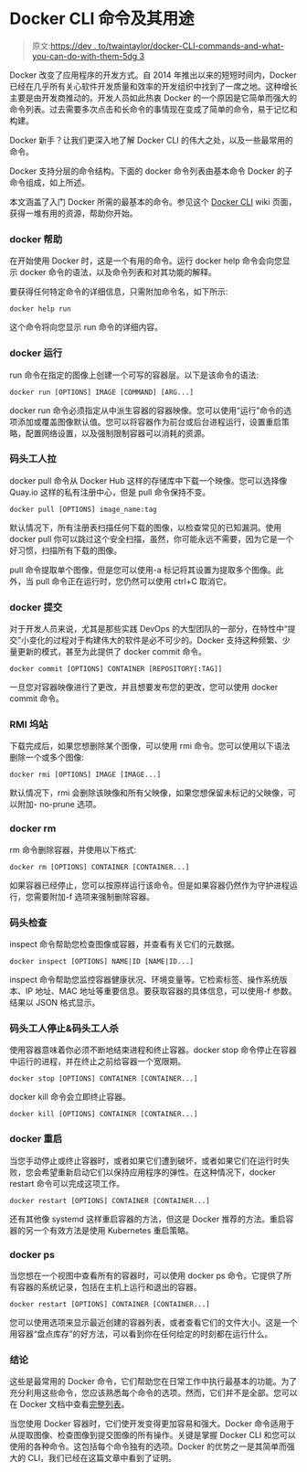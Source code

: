 # Docker CLI 命令及其用途

> 原文:[https://dev . to/twaintaylor/docker-CLI-commands-and-what-you-can-do-with-them-5dg 3](https://dev.to/twaintaylor/docker-cli-commands-and-what-you-can-do-with-them-5dg3)

Docker 改变了应用程序的开发方式。自 2014 年推出以来的短短时间内，Docker 已经在几乎所有关心软件开发质量和效率的开发组织中找到了一席之地。这种增长主要是由开发商推动的。开发人员如此热衷 Docker 的一个原因是它简单而强大的命令列表。过去需要多次点击和长命令的事情现在变成了简单的命令，易于记忆和构建。

Docker 新手？让我们更深入地了解 Docker CLI 的伟大之处，以及一些最常用的命令。

Docker 支持分层的命令结构。下面的 docker 命令列表由基本命令 Docker 的子命令组成，如上所述。

本文涵盖了入门 Docker 所需的最基本的命令。参见这个 [Docker CLI](https://www.aquasec.com/wiki/display/containers/Docker+CLI+Commands) wiki 页面，获得一堆有用的资源，帮助你开始。

### [](#docker-help)docker 帮助

在开始使用 Docker 时，这是一个有用的命令。运行 docker help 命令会向您显示 docker 命令的语法，以及命令列表和对其功能的解释。

要获得任何特定命令的详细信息，只需附加命令名，如下所示:

`docker help run`

这个命令将向您显示 run 命令的详细内容。

### [](#docker-run)docker 运行

run 命令在指定的图像上创建一个可写的容器层。以下是该命令的语法:

`docker run [OPTIONS] IMAGE [COMMAND] [ARG...]`

docker run 命令必须指定从中派生容器的容器映像。您可以使用“运行”命令的选项添加或覆盖图像默认值。您可以将容器作为前台或后台进程运行，设置重启策略，配置网络设置，以及强制限制容器可以消耗的资源。

### [](#docker-pull)码头工人拉

docker pull 命令从 Docker Hub 这样的存储库中下载一个映像。您可以选择像 Quay.io 这样的私有注册中心，但是 pull 命令保持不变。

`docker pull [OPTIONS] image_name:tag`

默认情况下，所有注册表扫描任何下载的图像，以检查常见的已知漏洞。使用 docker pull 你可以跳过这个安全扫描，虽然，你可能永远不需要，因为它是一个好习惯，扫描所有下载的图像。

pull 命令提取单个图像，但是您可以使用-a 标记将其设置为提取多个图像。此外，当 pull 命令正在运行时，您仍然可以使用 ctrl+C 取消它。

### [](#docker-commit)docker 提交

对于开发人员来说，尤其是那些实践 DevOps 的大型团队的一部分，在特性中“提交”小变化的过程对于构建伟大的软件是必不可少的。Docker 支持这种频繁、少量更新的模式，甚至为此提供了 docker commit 命令。

`docker commit [OPTIONS] CONTAINER [REPOSITORY[:TAG]]`

一旦您对容器映像进行了更改，并且想要发布您的更改，您可以使用 docker commit 命令。

### RMI 坞站

下载完成后，如果您想删除某个图像，可以使用 rmi 命令。您可以使用以下语法删除一个或多个图像:

`docker rmi [OPTIONS] IMAGE [IMAGE...]`

默认情况下，rmi 会删除该映像和所有父映像，如果您想保留未标记的父映像，可以附加- no-prune 选项。

### [](#docker-rm)docker rm

rm 命令删除容器，并使用以下格式:

`docker rm [OPTIONS] CONTAINER [CONTAINER...]`

如果容器已经停止，您可以按原样运行该命令。但是如果容器仍然作为守护进程运行，您需要附加-f 选项来强制删除容器。

### [](#docker-inspect)码头检查

inspect 命令帮助您检查图像或容器，并查看有关它们的元数据。

`docker inspect [OPTIONS] NAME|ID [NAME|ID...]`

inspect 命令帮助您监控容器健康状况、环境变量等。它检索标签、操作系统版本、IP 地址、MAC 地址等重要信息。要获取容器的具体信息，可以使用-f 参数。结果以 JSON 格式显示。

### [](#docker-stop-amp-docker-kill)码头工人停止&码头工人杀

使用容器意味着你必须不断地结束进程和终止容器。docker stop 命令停止在容器中运行的进程，并在终止之前给容器一个宽限期。

`docker stop [OPTIONS] CONTAINER [CONTAINER...]`

docker kill 命令会立即终止容器。

`docker kill [OPTIONS] CONTAINER [CONTAINER...]`

### [](#docker-restart)docker 重启

当您手动停止或终止容器时，或者如果它们遭到破坏，或者如果它们在运行时失败，您会希望重新启动它们以保持应用程序的弹性。在这种情况下，docker restart 命令可以完成这项工作。

`docker restart [OPTIONS] CONTAINER [CONTAINER...]`

还有其他像 systemd 这样重启容器的方法，但这是 Docker 推荐的方法。重启容器的另一个有效方法是使用 Kubernetes 重启策略。

### [](#docker-ps)docker ps

当您想在一个视图中查看所有的容器时，可以使用 docker ps 命令。它提供了所有容器的系统记录，包括在主机上运行和退出的容器。

`docker restart [OPTIONS] CONTAINER [CONTAINER...]`

您可以使用选项来显示最近创建的容器列表，或者查看它们的文件大小。这是一个用容器“盘点库存”的好方法，可以看到你在任何给定的时刻都在运行什么。

### [](#conclusion)结论

这些是最常用的 Docker 命令，它们帮助您在日常工作中执行最基本的功能。为了充分利用这些命令，您应该熟悉每个命令的选项。然而，它们并不是全部。您可以在 Docker 文档中查看[完整列表](https://docs.docker.com/engine/reference/commandline/docker/)。

当您使用 Docker 容器时，它们使开发变得更加容易和强大。Docker 命令适用于从提取图像、检查图像到提交图像的所有操作。关键是掌握 Docker CLI 和您可以使用的各种命令。这包括每个命令独有的选项。Docker 的优势之一是其简单而强大的 CLI，我们已经在这篇文章中看到了证明。